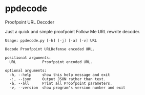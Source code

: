 # ppdecode
Proofpoint URL Decoder

Just a quick and simple proofpoint Follow Me URL rewrite decoder.

```
Usage: ppdecode.py [-h] [-j] [-a] [-v] URL

Decode Proofpoint URLDefense encoded URL.

positional arguments:
  URL            Proofpoint encoded URL.

optional arguments:
  -h, --help     show this help message and exit
  -j, --json     Output JSON rather than text.
  -a, --all      Print all Proofpoint parameters.
  -v, --version  show program's version number and exit
```
